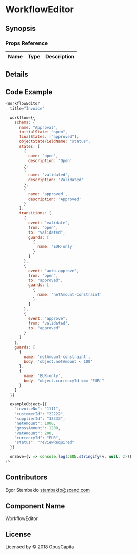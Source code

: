 # WorkflowEditor

## Synopsis


### Props Reference

| Name                           | Type                     | Description                                                                                             |
| ------------------------------ | :----------------------  | -----------------------------------------------------------                                             |

## Details

## Code Example

```js
<WorkflowEditor
  title="Invoice"

  workflow={{
    schema: {
      name: "Approval",
      initialState: "open",
      finalStates: ["approved"],
      objectStateFieldName: "status",
      states: [
        {
          name: 'open',
          description: 'Open'
        },
        {
          name: 'validated',
          description: 'Validated'
        },
        {
          name: 'approved',
          description: 'Approved'
        }
      ],
      transitions: [
        {
          event: "validate",
          from: "open",
          to: "validated",
          guards: [
            {
              name: 'EUR-only'
            }
          ]
        },
        {
          event: "auto-approve",
          from: "open",
          to: "approved",
          guards: [
            {
              name: 'netAmount-constraint'
            }
          ]
        },
        {
          event: "approve",
          from: "validated",
          to: "approved"
        }
      ]
    },
    guards: [
      {
        name: 'netAmount-constraint',
        body: 'object.netAmount < 100'
      },
      {
        name: 'EUR-only',
        body: "object.currencyId === 'EUR'"
      }
    ]
  }}

  exampleObject={{
    "invoiceNo": "1111",
    "customerId": "22222",
    "supplierId": "33333",
    "netAmount": 1000,
    "grossAmount": 1200,
    "vatAmount": 200,
    "currencyId": "EUR",
    "status": "reviewRequired"
  }}

  onSave={v => console.log(JSON.stringify(v, null, 2))}
/>
```

## Contributors

Egor Stambakio <stambakio@scand.com>

## Component Name

WorkflowEditor

## License

Licensed by © 2018 OpusCapita